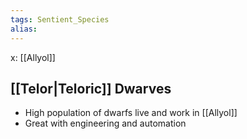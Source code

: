 ```yaml
---
tags: Sentient_Species
alias: 
---
```

x: [[Allyol]] 

 ## [[Telor|Teloric]] Dwarves
-   High population of dwarfs live and work in [[Allyol]]
-   Great with engineering and automation